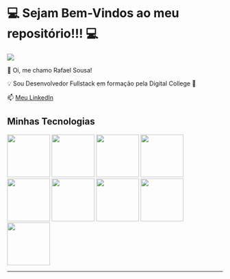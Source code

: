 # 💻 Sejam Bem-Vindos ao meu repositório!!! 💻

![](https://media.giphy.com/media/3Fox4sRv6aRS9bCggt/giphy.gif?cid=ecf05e47dv1700qxnc324j4evg73nhsqsy94q749u9wjluov&ep=v1_gifs_search&rid=giphy.gif&ct=g)

🔸 Oi, me chamo Rafael Sousa!

💡 Sou Desenvolvedor Fullstack em formação pela Digital College 🚀 

📫 [Meu LinkedIn](https://www.linkedin.com/in/rafaelslima1987/)


## Minhas Tecnologias

<img src="https://cdn.jsdelivr.net/gh/devicons/devicon@latest/icons/git/git-plain-wordmark.svg" width="100rem" />
<img src="https://cdn.jsdelivr.net/gh/devicons/devicon@latest/icons/github/github-original-wordmark.svg" width="100rem" />
<img src="https://cdn.jsdelivr.net/gh/devicons/devicon@latest/icons/wordpress/wordpress-plain-wordmark.svg" width="100rem" />
<img src="https://cdn.jsdelivr.net/gh/devicons/devicon@latest/icons/html5/html5-plain-wordmark.svg" width="100rem" />
<img src="https://cdn.jsdelivr.net/gh/devicons/devicon@latest/icons/css3/css3-plain-wordmark.svg" width="100rem" />

<img src="https://cdn.jsdelivr.net/gh/devicons/devicon@latest/icons/javascript/javascript-plain.svg" width="100rem" />
<img src="https://cdn.jsdelivr.net/gh/devicons/devicon@latest/icons/react/react-original-wordmark.svg" width="100rem" />
<img src="https://cdn.jsdelivr.net/gh/devicons/devicon@latest/icons/nodejs/nodejs-original-wordmark.svg" width="100rem" />
<img src="https://cdn.jsdelivr.net/gh/devicons/devicon@latest/icons/java/java-original-wordmark.svg" width="100rem" />

----



<!-- Cabeçalhos 

# Título 1
## Título 2 
### Título 3 
#### Título 4 
##### Título 5
###### Título 6 
**italico** ou _italico_

- ___negrito___
- lista 2
  - sublista

![imagem de teste](https://cdn.iset.io/assets/62671/produtos/615/b9fc9aac84179331553777ad0e33c71c6360201c1d9c5.png)-->
<!--
**rafaelsousadevbr/rafaelsousadevbr** is a ✨ _special_ ✨ repository because its `README.md` (this file) appears on your GitHub profile.

Here are some ideas to get you started:

- 🔭 I’m currently working on ...
- 🌱 I’m currently learning ...
- 👯 I’m looking to collaborate on ...
- 🤔 I’m looking for help with ...
- 💬 Ask me about ...
- 📫 How to reach me: ...
- 😄 Pronouns: ...
- ⚡ Fun fact: ...
-->
